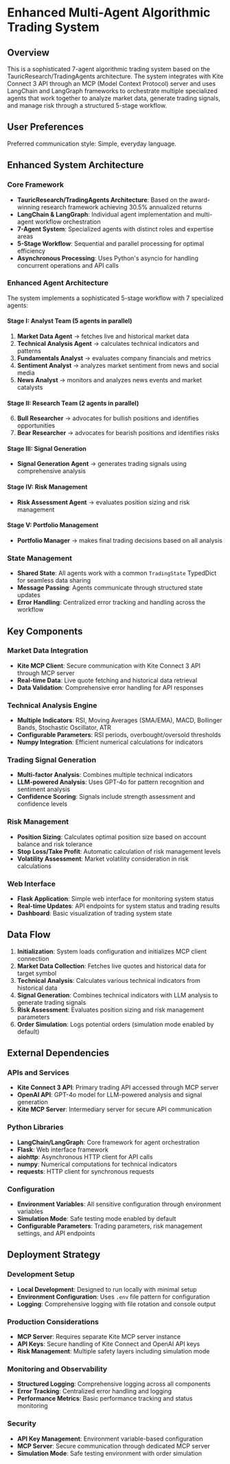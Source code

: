 # Enhanced Multi-Agent Algorithmic Trading System

## Overview

This is a sophisticated 7-agent algorithmic trading system based on the TauricResearch/TradingAgents architecture. The system integrates with Kite Connect 3 API through an MCP (Model Context Protocol) server and uses LangChain and LangGraph frameworks to orchestrate multiple specialized agents that work together to analyze market data, generate trading signals, and manage risk through a structured 5-stage workflow.

## User Preferences

Preferred communication style: Simple, everyday language.

## Enhanced System Architecture

### Core Framework
- **TauricResearch/TradingAgents Architecture**: Based on the award-winning research framework achieving 30.5% annualized returns
- **LangChain & LangGraph**: Individual agent implementation and multi-agent workflow orchestration
- **7-Agent System**: Specialized agents with distinct roles and expertise areas
- **5-Stage Workflow**: Sequential and parallel processing for optimal efficiency
- **Asynchronous Processing**: Uses Python's asyncio for handling concurrent operations and API calls

### Enhanced Agent Architecture
The system implements a sophisticated 5-stage workflow with 7 specialized agents:

#### Stage I: Analyst Team (5 agents in parallel)
1. **Market Data Agent** → fetches live and historical market data
2. **Technical Analysis Agent** → calculates technical indicators and patterns
3. **Fundamentals Analyst** → evaluates company financials and metrics
4. **Sentiment Analyst** → analyzes market sentiment from news and social media
5. **News Analyst** → monitors and analyzes news events and market catalysts

#### Stage II: Research Team (2 agents in parallel)
6. **Bull Researcher** → advocates for bullish positions and identifies opportunities
7. **Bear Researcher** → advocates for bearish positions and identifies risks

#### Stage III: Signal Generation
- **Signal Generation Agent** → generates trading signals using comprehensive analysis

#### Stage IV: Risk Management
- **Risk Assessment Agent** → evaluates position sizing and risk management

#### Stage V: Portfolio Management
- **Portfolio Manager** → makes final trading decisions based on all analysis

### State Management
- **Shared State**: All agents work with a common `TradingState` TypedDict for seamless data sharing
- **Message Passing**: Agents communicate through structured state updates
- **Error Handling**: Centralized error tracking and handling across the workflow

## Key Components

### Market Data Integration
- **Kite MCP Client**: Secure communication with Kite Connect 3 API through MCP server
- **Real-time Data**: Live quote fetching and historical data retrieval
- **Data Validation**: Comprehensive error handling for API responses

### Technical Analysis Engine
- **Multiple Indicators**: RSI, Moving Averages (SMA/EMA), MACD, Bollinger Bands, Stochastic Oscillator, ATR
- **Configurable Parameters**: RSI periods, overbought/oversold thresholds
- **Numpy Integration**: Efficient numerical calculations for indicators

### Trading Signal Generation
- **Multi-factor Analysis**: Combines multiple technical indicators
- **LLM-powered Analysis**: Uses GPT-4o for pattern recognition and sentiment analysis
- **Confidence Scoring**: Signals include strength assessment and confidence levels

### Risk Management
- **Position Sizing**: Calculates optimal position size based on account balance and risk tolerance
- **Stop Loss/Take Profit**: Automatic calculation of risk management levels
- **Volatility Assessment**: Market volatility consideration in risk calculations

### Web Interface
- **Flask Application**: Simple web interface for monitoring system status
- **Real-time Updates**: API endpoints for system status and trading results
- **Dashboard**: Basic visualization of trading system state

## Data Flow

1. **Initialization**: System loads configuration and initializes MCP client connection
2. **Market Data Collection**: Fetches live quotes and historical data for target symbol
3. **Technical Analysis**: Calculates various technical indicators from historical data
4. **Signal Generation**: Combines technical indicators with LLM analysis to generate trading signals
5. **Risk Assessment**: Evaluates position sizing and risk management parameters
6. **Order Simulation**: Logs potential orders (simulation mode enabled by default)

## External Dependencies

### APIs and Services
- **Kite Connect 3 API**: Primary trading API accessed through MCP server
- **OpenAI API**: GPT-4o model for LLM-powered analysis and signal generation
- **Kite MCP Server**: Intermediary server for secure API communication

### Python Libraries
- **LangChain/LangGraph**: Core framework for agent orchestration
- **Flask**: Web interface framework
- **aiohttp**: Asynchronous HTTP client for API calls
- **numpy**: Numerical computations for technical indicators
- **requests**: HTTP client for synchronous requests

### Configuration
- **Environment Variables**: All sensitive configuration through environment variables
- **Simulation Mode**: Safe testing mode enabled by default
- **Configurable Parameters**: Trading parameters, risk management settings, and API endpoints

## Deployment Strategy

### Development Setup
- **Local Development**: Designed to run locally with minimal setup
- **Environment Configuration**: Uses `.env` file pattern for configuration
- **Logging**: Comprehensive logging with file rotation and console output

### Production Considerations
- **MCP Server**: Requires separate Kite MCP server instance
- **API Keys**: Secure handling of Kite Connect and OpenAI API keys
- **Risk Management**: Multiple safety layers including simulation mode

### Monitoring and Observability
- **Structured Logging**: Comprehensive logging across all components
- **Error Tracking**: Centralized error handling and logging
- **Performance Metrics**: Basic performance tracking and status monitoring

### Security
- **API Key Management**: Environment variable-based configuration
- **MCP Server**: Secure communication through dedicated MCP server
- **Simulation Mode**: Safe testing environment with order simulation